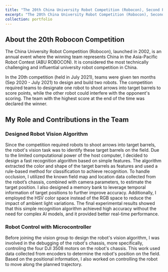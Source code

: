 ```yaml
---
title: "The 20th China University Robot Competition (Robocon), Second Prize"
excerpt: "The 20th China University Robot Competition (Robocon), Second Prize <br/><img src='/images/20thRobocon.png'>"
collection: portfolio
---
```

## About the 20th Robocon Competition
The China University Robot Competition (Robocon), launched in 2002, is an annual event where the winning team represents China in the Asia-Pacific Robot Contest (ABU ROBOCON). It is considered the most technically challenging and influential university robot competition in China.

In the 20th competition (held in July 2021), teams were given ten months (Sep 2020 - July 2021) to design and build two robots. The competition required teams to designate one robot to shoot arrows into target barrels to score points, while the other robot could interfere with the opponent's scoring. The team with the highest score at the end of the time was declared the winner.

## My Role and Contributions in the Team
### Designed Robot Vision Algorithm
Since the competition required robots to shoot arrows into target barrels, the robot's vision task was to identify these target barrels on the field. Due to the limited computational power of the host computer, I decided to design a fast recognition algorithm based on simple features. The algorithm extracted the color and shape of the target barrels as features and used a rule-based method for classification to achieve recognition. To handle occlusion, I utilized the known field map and location data collected from the robot’s chassis, combined with camera parameters, to estimate the target position. I also designed a memory bank to leverage temporal information of target positions to further improve accuracy. Additionally, I employed the HSV color space instead of the RGB space to reduce the impact of ambient light variations. The final experimental results showed that this simple recognition algorithm achieved high accuracy without the need for complex AI models, and it provided better real-time performance.

### Robot Control with Microcontroller
Before joining the vision group to design the robot's vision algorithm, I was involved in the debugging of the robot's chassis, more specifically, controling  the four DJI 3508 motors on the robot's chassis. This work used data collected from encoders to determine the robot's position on the field. Based on the positional information, I also worked on controlling the robot to move along the planned trajectory.



